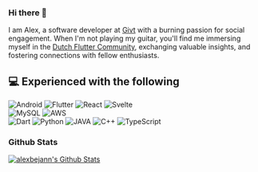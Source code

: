 ### Hi there 👋

I am Alex, a software developer at [Givt](https://givtapp.net/) with a burning passion for social engagement. When I'm not playing my guitar, you'll find me immersing myself in the [Dutch Flutter Community](https://flutternl.org/), exchanging valuable insights, and fostering connections with fellow enthusiasts.

## 💻 Experienced with the following

![Android](https://img.shields.io/badge/Android-%2302569B.svg?style=for-the-badge&logo=Android&logoColor=white)
![Flutter](https://img.shields.io/badge/Flutter-%2302569B.svg?style=for-the-badge&logo=Flutter&logoColor=white)
![React](https://img.shields.io/badge/React-20232A?style=for-the-badge&logo=react&logoColor=61DAFB)
![Svelte](https://img.shields.io/badge/Svelte-4A4A55?style=for-the-badge&logo=svelte&logoColor=FF3E00)
<br>
![MySQL](https://img.shields.io/badge/MySQL-00000F?style=for-the-badge&logo=mysql&logoColor=white)
![AWS](https://img.shields.io/badge/Amazon_AWS-232F3E?style=for-the-badge&logo=amazon-aws&logoColor=white)
<br>
![Dart](https://img.shields.io/badge/dart-%230175C2.svg?style=for-the-badge&logo=dart&logoColor=white)
![Python](https://img.shields.io/badge/Python-%230175C2.svg?style=for-the-badge&logo=Python&logoColor=white)
![JAVA](https://img.shields.io/badge/Java-ED8B00?style=for-the-badge&logo=openjdk&logoColor=white)
![C++](https://img.shields.io/badge/C%2B%2B-00599C?style=for-the-badge&logo=c%2B%2B&logoColor=white)
![TypeScript](https://img.shields.io/badge/typescript-%23007ACC.svg?style=for-the-badge&logo=typescript&logoColor=white)


### Github Stats

[![alexbejann's Github Stats](https://github-readme-stats.vercel.app/api?username=alexbejann&count_private=true&theme=default&show_icons=true)](https://github.com/alexbejann)
